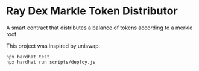 # Ray Dex Markle Token Distributor

A smart contract that distributes a balance of tokens according to a merkle root.

This project was inspired by uniswap.

```shell
npx hardhat test
npx hardhat run scripts/deploy.js
```
